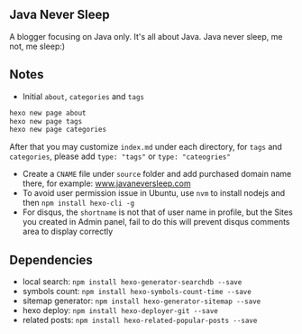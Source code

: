 ## Java Never Sleep

A blogger focusing on Java only. It's all about Java. Java never sleep, me not, me sleep:)

## Notes
* Initial `about`, `categories` and `tags`
```bash
hexo new page about
hexo new page tags
hexo new page categories
```
After that you may customize `index.md` under each directory, for `tags` and `categories`, please add `type: "tags"` or `type: "cateogries"`
* Create a `CNAME` file under `source` folder and add purchased domain name there, for example: www.javaneversleep.com
* To avoid user permission issue in Ubuntu, use `nvm` to install nodejs and then `npm install hexo-cli -g`
* For disqus, the `shortname` is not that of user name in profile, but the Sites you created in Admin panel, fail to do this will prevent disqus comments area to display correctly

## Dependencies
* local search: `npm install hexo-generator-searchdb --save`
* symbols count: `npm install hexo-symbols-count-time --save`
* sitemap generator: `npm install hexo-generator-sitemap --save`
* hexo deploy: `npm install hexo-deployer-git --save`
* related posts: `npm install hexo-related-popular-posts --save`